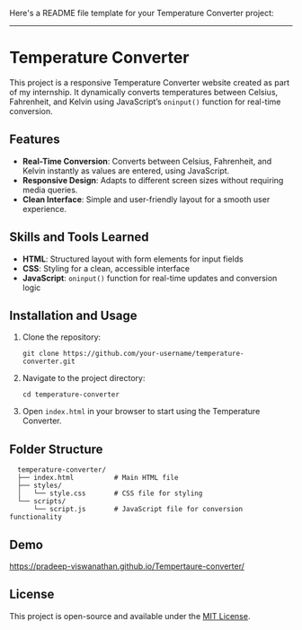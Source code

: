 Here's a README file template for your Temperature Converter project:

---

# Temperature Converter

This project is a responsive Temperature Converter website created as part of my internship. It dynamically converts temperatures between Celsius, Fahrenheit, and Kelvin using JavaScript’s `oninput()` function for real-time conversion.

## Features

- **Real-Time Conversion**: Converts between Celsius, Fahrenheit, and Kelvin instantly as values are entered, using JavaScript.
- **Responsive Design**: Adapts to different screen sizes without requiring media queries.
- **Clean Interface**: Simple and user-friendly layout for a smooth user experience.

## Skills and Tools Learned

- **HTML**: Structured layout with form elements for input fields
- **CSS**: Styling for a clean, accessible interface
- **JavaScript**: `oninput()` function for real-time updates and conversion logic

## Installation and Usage

1. Clone the repository:
   
       git clone https://github.com/your-username/temperature-converter.git
   
2. Navigate to the project directory:

       cd temperature-converter
   
3. Open `index.html` in your browser to start using the Temperature Converter.

## Folder Structure

      temperature-converter/
      ├── index.html          # Main HTML file
      ├── styles/
      │   └── style.css       # CSS file for styling
      └── scripts/
          └── script.js       # JavaScript file for conversion functionality

## Demo

https://pradeep-viswanathan.github.io/Tempertaure-converter/

## License

This project is open-source and available under the [MIT License](LICENSE).
